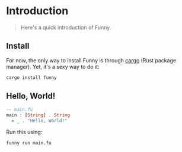 # Introduction

> Here's a quick introduction of Funny.

## Install

For now, the only way to install Funny is through [cargo][1] (Rust package
manager). Yet, it's a sexy way to do it:

```bash
cargo install funny
```

[1]: https://doc.rust-lang.org/cargo/getting-started/installation.html

## Hello, World!

```hs
-- main.fu
main : [String] . String
  = _ . "Hello, World!"
```

Run this using:

```bash
funny run main.fu
```
